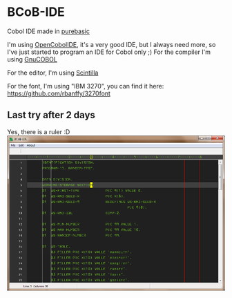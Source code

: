 # BCoB-IDE
Cobol IDE made in [purebasic](https://www.purebasic.com/)

I'm using [OpenCobolIDE](http://opencobolide.readthedocs.io/), it's a very good IDE, but I always need more, so I've just started to program an IDE for Cobol only ;)
For the compiler I'm using [GnuCOBOL](https://sourceforge.net/projects/open-cobol/)

For the editor, I'm using [Scintilla](http://www.scintilla.org/)

For the font, I'm using "IBM 3270", you can find it here: https://github.com/rbanffy/3270font

## Last try after 2 days
Yes, there is a ruler :D
![Screenshot](https://github.com/flaith-nycd/bcob-ide/blob/master/Screenshot.png)

